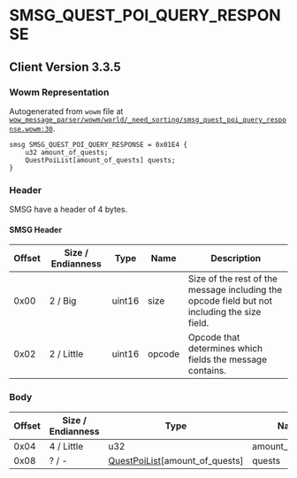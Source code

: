 # SMSG_QUEST_POI_QUERY_RESPONSE

## Client Version 3.3.5

### Wowm Representation

Autogenerated from `wowm` file at [`wow_message_parser/wowm/world/_need_sorting/smsg_quest_poi_query_response.wowm:30`](https://github.com/gtker/wow_messages/tree/main/wow_message_parser/wowm/world/_need_sorting/smsg_quest_poi_query_response.wowm#L30).
```rust,ignore
smsg SMSG_QUEST_POI_QUERY_RESPONSE = 0x01E4 {
    u32 amount_of_quests;
    QuestPoiList[amount_of_quests] quests;
}
```
### Header

SMSG have a header of 4 bytes.

#### SMSG Header

| Offset | Size / Endianness | Type   | Name   | Description |
| ------ | ----------------- | ------ | ------ | ----------- |
| 0x00   | 2 / Big           | uint16 | size   | Size of the rest of the message including the opcode field but not including the size field.|
| 0x02   | 2 / Little        | uint16 | opcode | Opcode that determines which fields the message contains.|

### Body

| Offset | Size / Endianness | Type | Name | Description | Comment |
| ------ | ----------------- | ---- | ---- | ----------- | ------- |
| 0x04 | 4 / Little | u32 | amount_of_quests |  |  |
| 0x08 | ? / - | [QuestPoiList](questpoilist.md)[amount_of_quests] | quests |  |  |

